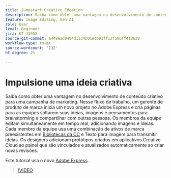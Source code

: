 ```yaml
---
title: Jumpstart Creative Ideation
description: Saiba como obter uma vantagem no desenvolvimento de conteúdo criativo para uma campanha de marketing
feature: Image Editing, Gen AI
role: User
level: Beginner
jira: KT-13952
source-git-commit: a449e1d0484d11d4b01ecb91ff13f506ff419630
workflow-type: tm+mt
source-wordcount: '132'
ht-degree: 2%

---
```


# Impulsione uma ideia criativa

Saiba como obter uma vantagem no desenvolvimento de conteúdo criativo para uma campanha de marketing. Nesse fluxo de trabalho, um gerente de produto de marca inicia um novo projeto no Adobe Express e cria páginas para as equipes soltarem suas ideias, imagens e pensamentos para brainstorming e compartilhar com outras pessoas. Os membros da equipe editam simultaneamente em tempo real, adicionando imagens e ideias. Cada membro da equipe usa uma combinação de ativos de marca preexistentes em [Bibliotecas da CC](cc-libraries.md) e Texto para imagem para transmitir ideias. Os designers adicionam protótipos criados em aplicativos Creative Cloud ao painel que são vinculados e atualizados automaticamente ao criar novas revisões.

Este tutorial usa o novo [Adobe Express](https://www.adobe.com/express/).

>[!VIDEO](https://video.tv.adobe.com/v/3424296?quality=12&learn=on&hidetitle=true)
